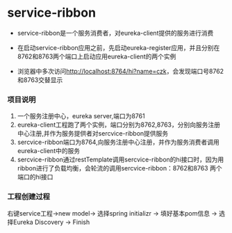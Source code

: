 # service-ribbon
* service-ribbon是一个服务消费者，对eureka-client提供的服务进行消费

* 在启动service-ribbon应用之前，先启动eureka-register应用，并且分别在8762和8763两个端口上启动应用eureka-client的两个实例

* 浏览器中多次访问[http://localhost:8764/hi?name=czk](http://localhost:8764/hi?name=czk)，会发现端口号8762和8763交替显示

### 项目说明
1. 一个服务注册中心，eureka server,端口为8761
2. eureka-client工程跑了两个实例，端口分别为8762,8763，分别向服务注册中心注册,并作为服务提供者对sercvice-ribbon提供服务
3. sercvice-ribbon端口为8764,向服务注册中心注册，并作为服务消费者调用eureka-client中的服务
4. sercvice-ribbon通过restTemplate调用sercvice-ribbon的hi接口时，因为用ribbon进行了负载均衡，会轮流的调用sercvice-ribbon：8762和8763 两个端口的hi接口

### 工程创建过程
右键service工程->new model-> 选择spring initializr -> 填好基本pom信息 -> 选择Eureka Discovery -> Finish


